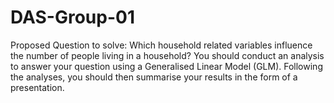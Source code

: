 # DAS-Group-01

Proposed Question to solve: Which household related variables influence the number of people living in a household?
You should conduct an analysis to answer your question using a Generalised Linear Model (GLM). 
Following the analyses, you should then summarise your results in the form of a presentation.
